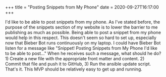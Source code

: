+++
title = "Posting Snippets from My Phone"
date = 2020-09-27T16:17:00
+++

I'd like to be able to post snippets from my phone.
As I've stated before, the purpose of the snippets section of my website is to lower the barrier to me publishing as much as possible.
Being able to post a snippet from my phone would help in this respect.
This doesn't seem so hard to set up, especially now that Bieber Bot runs continuously on my laptop.
I could have Bieber Bot listen for a message like "Snippet!
Posting Snippets from My Phone
I'd like to be able to post..."
When he receives such a message, what should he do? 1) Create a new file with the appropriate front matter and content. 2) Commit that file and push it to GitHub, 3) Run the ansible update script.
That's it. This MVP should be relatively easy to get up and running.
